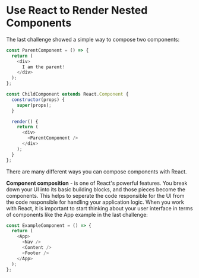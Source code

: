 # Use React to Render Nested Components

The last challenge showed a simple way to compose two components:

```javascript
const ParentComponent = () => {
  return (
    <div>
      I am the parent!
    </div>
  );
};

const ChildComponent extends React.Component {
  constructor(props) {
    super(props);
  }

  render() {
    return (
      <div>
        <ParentComponent />
      </div>
    );
  }
};
```

There are many different ways you can compose components with React.

**Component composition** - is one of React's powerful features. You break down your UI into its basic building blocks, and those pieces become the components. This helps to seperate the code responsible for the UI from the code responsible for handling your application logic. When you work with React, it is important to start thinking about your user interface in terms of components like the App example in the last challenge:

```javascript
const ExampleComponent = () => {
  return (
    <App>
      <Nav />
      <Content />
      <Footer />
    </App>
  );
};
```

